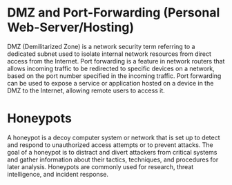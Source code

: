 # DMZ and Port-Forwarding (Personal Web-Server/Hosting)

DMZ (Demilitarized Zone) is a network security term referring to a dedicated subnet used to isolate internal network resources from direct access from the Internet. Port forwarding is a feature in network routers that allows incoming traffic to be redirected to specific devices on a network, based on the port number specified in the incoming traffic. Port forwarding can be used to expose a service or application hosted on a device in the DMZ to the Internet, allowing remote users to access it.

# Honeypots

A honeypot is a decoy computer system or network that is set up to detect and respond to unauthorized access attempts or to prevent attacks. The goal of a honeypot is to distract and divert attackers from critical systems and gather information about their tactics, techniques, and procedures for later analysis. Honeypots are commonly used for research, threat intelligence, and incident response.